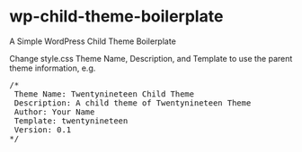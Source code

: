 # wp-child-theme-boilerplate
A Simple WordPress Child Theme Boilerplate

Change style.css Theme Name, Description, and Template to use the parent theme information, e.g.

<pre>
/*  
 Theme Name: Twentynineteen Child Theme  
 Description: A child theme of Twentynineteen Theme  
 Author: Your Name  
 Template: twentynineteen 
 Version: 0.1  
*/  
</pre>
